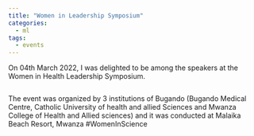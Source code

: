 ```yaml
---
title: "Women in Leadership Symposium"
categories:
  - ml
tags:
  - events
---
```

On 04th March 2022, I was delighted to be among the speakers at the Women in Health Leadership Symposium.

<img src="/assets/images/Bugando1.jpg" class="align-center" alt=""> 

The event was organized by 3 institutions of Bugando (Bugando Medical Centre, Catholic University of health and allied Sciences and Mwanza College of Health and Allied sciences) and it was conducted at Malaika Beach Resort, Mwanza #WomenInScience

<img src="/assets/images/Bugando2.jpg" class="align-center" alt=""> 
